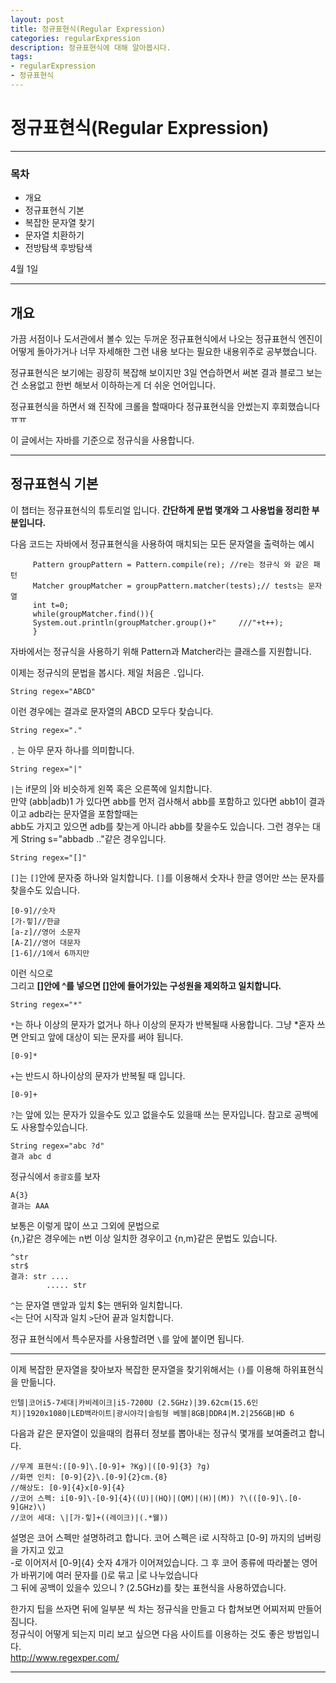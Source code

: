 ```yaml
---
layout: post
title: 정규표현식(Regular Expression) 
categories: regularExpression
description: 정규표현식에 대해 알아봅시다. 
tags:
- regularExpression
- 정규표현식
---
```


# 정규표현식(Regular Expression)                                                                                  
                                                                                                             
- - -                                                                                                        
### 목차                                                                                                        
                                                                                                             
+ 개요                                                                                                         
+ 정규표현식 기본                                                                                                   
+ 복잡한 문자열 찾기                                                                                                 
+ 문자열 치환하기                                                                                                   
+ 전방탐색 후방탐색                                                                                                  
                                                                                                             
4월 1일                                                                                                        
- - -                                                                                                        
## 개요                                                                                                        
                                                                                                             
가끔 서점이나 도서관에서 볼수 있는 두꺼운 정규표현식에서 나오는 정규표현식 엔진이 어떻게 돌아가거나 너무 자세해한 그런 내용 보다는 필요한 내용위주로 공부했습니다.                    
                                                                                                             
정규표현식은 보기에는 굉장히 복잡해 보이지만 3일 연습하면서 써본 결과 블로그 보는건 소용없고 한번 해보서 이하하는게 더 쉬운 언어입니다.                            
                                                                                                             
정규표현식을 하면서 왜 진작에 크롤을 할때마다 정규표현식을 안썼는지 후회했습니다 ㅠㅠ                                                                  
                                                                                                             
이 글에서는 자바를 기준으로 정규식을 사용합니다.                                                                                   
- - -                                                                                                        
## 정규표현식 기본                                                                                                  
                                                                                                             
이 챕터는 정규표현식의 튜토리얼 입니다. **간단하게 문법 몇개와 그 사용법을 정리한 부분입니다.**                                                       
                                                                                                             
다음 코드는 자바에서 정규표현식을 사용하여 매치되는 모든 문자열을 출력하는 예시                                                              
                                                                                                             
         Pattern groupPattern = Pattern.compile(re); //re는 정규식 와 같은 패턴                                       
         Matcher groupMatcher = groupPattern.matcher(tests);// tests는 문자열                                    
         int t=0;                                                                                            
         while(groupMatcher.find()){                                                                         
         System.out.println(groupMatcher.group()+"     ///"+t++);                                            
         }         
                                                                                                   
자바에서는 정규식을 사용하기 위해 Pattern과 Matcher라는 클래스를 지원합니다.                                                             
                                                                                                             
이제는 정규식의 문법을 봅시다. 제일 처음은 `.`입니다.                                                                                 
                                                                                                             
    String regex="ABCD"
                                                                                          
이런 경우에는 결과로 문자열의 ABCD 모두다 찾습니다.                                                                              
                                                                                                             
                                                                                                             
    String regex="."   
                                                                                          
`.` 는 아무 문자 하나를 의미합니다.                                                                                      
                                                                                                             
    String regex="|"      
                                                                                       
`|`는 if문의 |와 비슷하게 왼쪽 혹은 오른쪽에 일치합니다.                                                                          
만약 (abb|adb)1 가 있다면 abb를 먼저 검사해서 abb를 포함하고 있다면 abb1이 결과이고 adb라는 문자열을 포함할때는                                   
abb도 가지고 있으면  adb를 찾는게 아니라 abb를 찾을수도 있습니다. 그런 경우는 대게 String s="abbadb .."같은 경우입니다.                              
                                                                                                             
    String regex="[]"    
                                                                                        
`[]`는 `[]`안에 문자중 하나와 일치합니다. `[]`를 이용해서 숫자나 한글 영어만 쓰는 문자를 찾을수도 있습니다.                                               
                                                                                                             
    [0-9]//숫자                                                                                                
    [가-힣]//한글                                                                                                
    [a-z]//영어 소문자                                                                                            
    [A-Z]//영어 대문자                                                                                            
    [1-6]//1에서 6까지만      
                                                                                        
이런 식으로                                                                                                       
그리고 **[]안에 ^를 넣으면 []안에 들어가있는 구성원을 제외하고 일치합니다.**                                                               
                                                                                                             
    String regex="*"  
                                                                                           
`*`는 하나 이상의 문자가 없거나 하나 이상의 문자가 반복될때 사용합니다. 그냥 *혼자 쓰면 안되고 앞에 대상이 되는 문자를 써야 됩니다.                                  
                                                                                                             
    [0-9]*                                                                                                   
                 
                                                                                                             
`+`는 반드시 하나이상의 문자가 반복될 때 입니다.                                                                                   
                                                                                                             
    [0-9]+                                                                                                   
                       
                                                                                                             
`?`는 앞에 있는 문자가 있을수도 있고 없을수도 있을때 쓰는 문자입니다. 참고로 공백에도 사용할수있습니다.                                                      
                                                                                                             
    String regex="abc ?d"                                                                                    
    결과 abc d                                                                                                 
                         
                                                                                                             
정규식에서 `중괄호`를 보자                                                                                                
                                                                                                             
    A{3}                                                                                                     
    결과는 AAA                 
                                                                                     
보통은 이렇게 많이 쓰고 그외에 문법으로                                                                                       
{n,}같은 경우에는 n번 이상 일치한 경우이고 {n,m}같은 문법도 있습니다.                                                                   
                                                                                                             
    ^str                                                                                                     
    str$                                                                                                     
    결과: str ....                                                                                             
            ..... str              
                                                                                      
`^`는 문자열 맨앞과 잎치 $는 맨뒤와 일치합니다.                                                                                 
`<`는 단어 시작과 일치 `>`단어 끝과 일치합니다.                                                                                  
                                                                                                             
정규 표현식에서 특수문자를 사용할려면 `\`를 앞에 붙이면 됩니다.                                                                           
                                                                                                             
- - -                                                                                                        
                                                                                                             
이제 복잡한 문자열을 찾아보자 복잡한 문자열을 찾기위해서는 `()`를 이용해 하위표현식을 만듦니다.                                                      
                                                                                                             
    인텔|코어i5-7세대|카비레이크|i5-7200U (2.5GHz)|39.62cm(15.6인치)|1920x1080|LED백라이트|광시야각|슬림형 베젤|8GB|DDR4|M.2|256GB|HD 6

다음과 같은 문자열이 있을때의 컴퓨터 정보를 뽑아내는 정규식 몇개를 보여줄려고 합니다.                                                              
                                                                                                             
    //무계 표현식:([0-9]\.[0-9]+ ?Kg)|([0-9]{3} ?g)                                                               
    //화면 인치: [0-9]{2}\.[0-9]{2}cm.{8}                                                                        
    //해상도: [0-9]{4}x[0-9]{4}                                                                                 
    //코어 스펙: i[0-9]\-[0-9]{4}((U)|(HQ)|(QM)|(H)|(M)) ?\(([0-9]\.[0-9]GHz)\)                                  
    //코어 세대: \|[가-힣]+((레이크)|(.*웰))                                                                           
                                                                                                             
설명은 코어 스펙만 설명하려고 합니다. 코어 스펙은 i로 시작하고 \[0-9] 까지의 넘버링을 가지고 있고                                                   
\-로 이어저서 \[0-9]{4} 숫자 4개가 이어져있습니다. 그 후 코어 종류에 따라붙는 영어가 바뀌기에 여러 문자를 ()로 묶고 |로 나누었습니다                              
그 뒤에 공백이 있을수 있으니 ? (2.5GHz)를 찾는 표현식을 사용하였습니다.                                                                  
                                                                                                             
한가지 팁을 쓰자면 뒤에 일부분 씩 차는 정규식을 만들고 다 합쳐보면 어찌저찌 만들어짐니다.                                                           
정규식이 어떻게 되는지 미리 보고 싶으면 다음 사이트를 이용하는 것도 좋은 방법입니다.                                                              
http://www.regexper.com/                                                                                     
                                                                                                             
- - -                                                                                                        
                                                                                                             